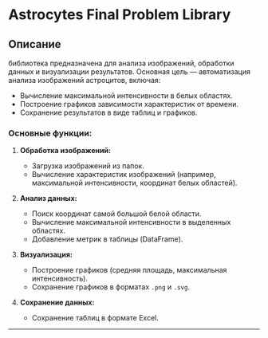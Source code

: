 
# Astrocytes Final Problem Library

## Описание

библиотека предназначена для анализа изображений, обработки данных и визуализации результатов. Основная цель — автоматизация анализа изображений астроцитов, включая:
- Вычисление максимальной интенсивности в белых областях.
- Построение графиков зависимости характеристик от времени.
- Сохранение результатов в виде таблиц и графиков.

### Основные функции:

1. **Обработка изображений:**
   - Загрузка изображений из папок.
   - Вычисление характеристик изображений (например, максимальной интенсивности, координат белых областей).

2. **Анализ данных:**
   - Поиск координат самой большой белой области.
   - Вычисление максимальной интенсивности в выделенных областях.
   - Добавление метрик в таблицы (DataFrame).

3. **Визуализация:**
   - Построение графиков (средняя площадь, максимальная интенсивность).
   - Сохранение графиков в форматах `.png` и `.svg`.

4. **Сохранение данных:**
   - Сохранение таблиц в формате Excel.

---

